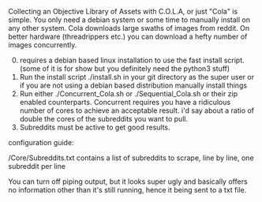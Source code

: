 Collecting an Objective Library of Assets with C.O.L.A, or just "Cola" is simple. You only need a debian system or some time to manually install on any other system. Cola downloads large swaths of images from reddit. On better hardware (threadrippers etc.) you can download a hefty number of images concurrently. 

0. requires a debian based linux installation to use the fast install script. (some of it is for show but you definitely need the python3 stuff)
1. Run the install script ./install.sh in your git directory as the super user or if you are not using a debian based distribution manually install things
2. Run either ./Concurrent_Cola.sh or ./Sequential_Cola.sh or their zip enabled counterparts. Concurrent requires you have a ridiculous number of cores to achieve an acceptable result. i'd say about a ratio of double the cores of the subreddits you want to pull.
3. Subreddits must be active to get good results.

configuration guide:

/Core/Subreddits.txt contains a list of subreddits to scrape, line by line, one subreddit per line

You can turn off piping output, but it looks super ugly and basically offers no information other than it's still running, hence it being sent to a txt file.
